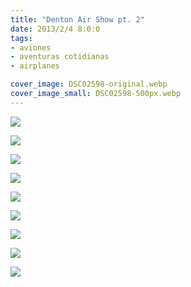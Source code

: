 ```yaml
---
title: "Denton Air Show pt. 2"
date: 2013/2/4 8:0:0
tags: 
- aviones
- aventuras cotidianas
- airplanes

cover_image: DSC02598-original.webp
cover_image_small: DSC02598-500px.webp
---
```

[![](DSC02598)](DSC02598-original.webp)

  

[![](DSC02599)](DSC02599-original.webp)

  

[![](DSC02600)](DSC02600-original.webp)

  

[![](DSC02601)](DSC02601-original.webp)

  

[![](DSC02606)](DSC02606-original.webp)

  

[![](DSC02608)](DSC02608-original.webp)

  

[![](DSC02609)](DSC02609-original.webp)

  

[![](DSC02610-001)](DSC02610-001-original.webp)

  

[![](DSC02610)](DSC02610-original.webp)
